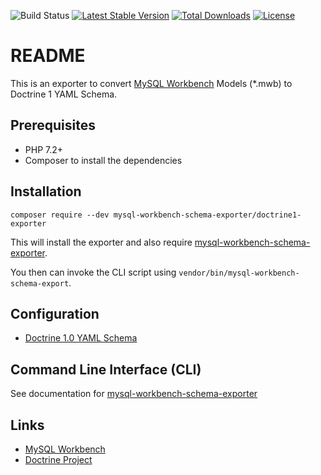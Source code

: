 ![Build Status](https://github.com/mysql-workbench-schema-exporter/doctrine1-exporter/actions/workflows/continuous-integration.yml/badge.svg)
[![Latest Stable Version](https://poser.pugx.org/mysql-workbench-schema-exporter/doctrine1-exporter/v/stable.svg)](https://packagist.org/packages/mysql-workbench-schema-exporter/doctrine1-exporter)
[![Total Downloads](https://poser.pugx.org/mysql-workbench-schema-exporter/doctrine1-exporter/downloads.svg)](https://packagist.org/packages/mysql-workbench-schema-exporter/doctrine1-exporter) 
[![License](https://poser.pugx.org/mysql-workbench-schema-exporter/doctrine1-exporter/license.svg)](https://packagist.org/packages/mysql-workbench-schema-exporter/doctrine1-exporter)

# README

This is an exporter to convert [MySQL Workbench](http://www.mysql.com/products/workbench/) Models (\*.mwb) to Doctrine 1 YAML Schema.

## Prerequisites

  * PHP 7.2+
  * Composer to install the dependencies

## Installation

```
composer require --dev mysql-workbench-schema-exporter/doctrine1-exporter
```

This will install the exporter and also require [mysql-workbench-schema-exporter](https://github.com/mysql-workbench-schema-exporter/mysql-workbench-schema-exporter).

You then can invoke the CLI script using `vendor/bin/mysql-workbench-schema-export`.

## Configuration

  * [Doctrine 1.0 YAML Schema](/docs/doctrine1-yaml.md)

## Command Line Interface (CLI)

See documentation for [mysql-workbench-schema-exporter](https://github.com/mysql-workbench-schema-exporter/mysql-workbench-schema-exporter#command-line-interface-cli)

## Links

  * [MySQL Workbench](http://wb.mysql.com/)
  * [Doctrine Project](http://www.doctrine-project.org/)
